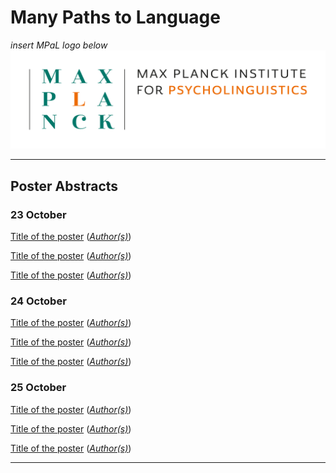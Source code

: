 # Many Paths to Language
 
*insert MPaL logo below* <!-- Also keep mpi logo? -->
![insert MPaL image here](./MPIfPL_logo_regular.png)

---

## Poster Abstracts

### 23 October
[Title of the poster](./poster-abstracts#title-of-poster-one-day-one) ([*Author(s)*](./authors))

[Title of the poster](./poster-abstracts#title-of-poster-two-day-one) ([*Author(s)*](./authors))

[Title of the poster](./poster-abstracts#title-of-poster-three-day-one) ([*Author(s)*](./authors))


### 24 October

[Title of the poster](./poster-abstracts#title-of-poster-one-day-two) ([*Author(s)*](./authors))

[Title of the poster](./poster-abstracts#title-of-poster-two-day-two) ([*Author(s)*](./authors))

[Title of the poster](./poster-abstracts#title-of-poster-three-day-two) ([*Author(s)*](./authors))


### 25 October

[Title of the poster](./poster-abstracts#title-of-poster-one-day-three) ([*Author(s)*](./authors))

[Title of the poster](./poster-abstracts#title-of-poster-two-day-three) ([*Author(s)*](./authors))

[Title of the poster](./poster-abstracts#title-of-poster-three-day-three) ([*Author(s)*](./authors))

---
